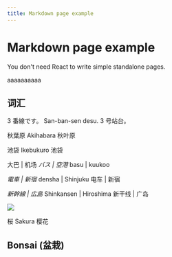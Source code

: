```yaml
---
title: Markdown page example
---
```


# Markdown page example

You don't need React to write simple standalone pages.

aaaaaaaaaa

## 词汇

3 番線です。
San-ban-sen desu.
3 号站台。

秋葉原
Akihabara
秋叶原

池袋
Ikebukuro
池袋

大巴 | 机场
_バス | 空港_
basu | kuukoo

_電車 | 新宿_
densha | Shinjuku
电车 | 新宿

_新幹線 | 広島_
Shinkansen | Hiroshima
新干线 | 广岛

<img src="photos/Snipaste_2023-06-30_10-16-40.png" />

桜
Sakura
樱花

## Bonsai (盆栽)
